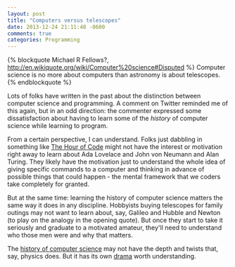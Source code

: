 ```yaml
---
layout: post
title: "Computers versus telescopes"
date: 2013-12-24 21:11:48 -0600
comments: true
categories: Programming
---
```


{% blockquote Michael R Fellows?, http://en.wikiquote.org/wiki/Computer%20science#Disputed %}
Computer science is no more about computers than astronomy is about telescopes.
{% endblockquote %}

Lots of folks have written in the past about the distinction between computer science and programming. A comment on Twitter reminded me of this again, but in an odd direction: the commenter expressed some dissatisfaction about having to learn some of the *history* of computer science while learning to program. 

From a certain perspective, I can understand. Folks just dabbling in something like [The Hour of Code](http://csedweek.org) might not have the interest or motivation right away to learn about Ada Lovelace and John von Neumann and Alan Turing. They likely have the motivation just to understand the whole idea of giving specific commands to a computer and thinking in advance of possible things that could happen - the mental framework that we coders take completely for granted.

But at the same time: learning the history of computer science matters the same way it does in any discipline. Hobbyists buying telescopes for family outings may not want to learn about, say, Galileo and Hubble and Newton (to play on the analogy in the opening quote). But once they start to take it seriously and graduate to a motivated amateur, they'll need to understand who those men were and why that matters.

The [history of computer science](http://cs.saddleback.edu/michele/Teaching/CS1A/Slides/Topic%201%20-%20History%20-%202up.pdf) may not have the depth and twists that, say, physics does. But it has its own [drama](http://www.bbc.co.uk/news/technology-25495315) worth understanding.
